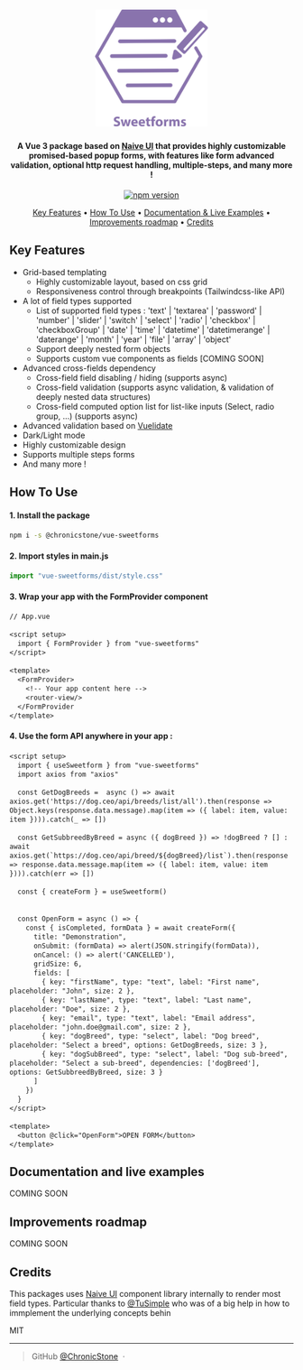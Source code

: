 <h1 align="center">
  <a><img src="https://github.com/ChronicStone/sweetforms/blob/main/logo_sweetforms.svg" alt="Vue SweetForms" width="200"></a>
</h1>

<h4 align="center">A Vue 3 package based on  <a href="https://github.com/TuSimple/naive-ui" target="_blank">Naive UI</a> that provides highly customizable promised-based popup forms, with features like form advanced validation, optional http request handling, multiple-steps, and many more !</h4>

<p align="center">
  <a href="https://badge.fury.io/js/%40chronicstone%2Fsweetforms">
    <img src="https://badge.fury.io/js/%40chronicstone%2Fsweetforms.svg" alt="npm version" height="18">
  </a>
</p>

<p align="center">
  <a href="#key-features">Key Features</a> •
  <a href="#how-to-use">How To Use</a> •
  <a href="#documentation-and-live-examples">Documentation & Live Examples</a> •
  <a href="#improvements-roadmap">Improvements roadmap</a> •
  <a href="#credits">Credits</a>
</p>

## Key Features

- Grid-based templating
  - Highly customizable layout, based on css grid
  - Responsiveness control through breakpoints (Tailwindcss-like API)
- A lot of field types supported
  - List of supported field types : 'text' | 'textarea' | 'password' | 'number' | 'slider' | 'switch' | 'select' | 'radio' | 'checkbox' | 'checkboxGroup' | 'date' | 'time' | 'datetime' | 'datetimerange' | 'daterange' | 'month' | 'year' | 'file' | 'array' | 'object'
  - Support deeply nested form objects
  - Supports custom vue components as fields [COMING SOON]
- Advanced cross-fields dependency
  - Cross-field field disabling / hiding (supports async)
  - Cross-field validation (supports async validation, & validation of deeply nested data structures)
  - Cross-field computed option list for list-like inputs (Select, radio group, ...) (supports async)
- Advanced validation based on [Vuelidate](https://vuelidate-next.netlify.app/)
- Dark/Light mode
- Highly customizable design
- Supports multiple steps forms
- And many more !

## How To Use

#### 1. Install the package
```bash
npm i -s @chronicstone/vue-sweetforms
```

#### 2. Import styles in main.js
```js
import "vue-sweetforms/dist/style.css"
```


#### 3. Wrap your app with the FormProvider component
```vue
// App.vue

<script setup>
  import { FormProvider } from "vue-sweetforms"
</script>

<template>
  <FormProvider>
    <!-- Your app content here -->
    <router-view/>
  </FormProvider
</template>
```

#### 4. Use the form API anywhere in your app :
```vue
<script setup>
  import { useSweetform } from "vue-sweetforms"
  import axios from "axios"
  
  const GetDogBreeds =  async () => await axios.get('https://dog.ceo/api/breeds/list/all').then(response => Object.keys(response.data.message).map(item => ({ label: item, value: item }))).catch(_ => [])
  
  const GetSubbreedByBreed = async ({ dogBreed }) => !dogBreed ? [] : await axios.get(`https://dog.ceo/api/breed/${dogBreed}/list`).then(response => response.data.message.map(item => ({ label: item, value: item }))).catch(err => [])
  
  const { createForm } = useSweetform()
  
  
  const OpenForm = async () => {
    const { isCompleted, formData } = await createForm({
      title: "Demonstration",
      onSubmit: (formData) => alert(JSON.stringify(formData)),
      onCancel: () => alert('CANCELLED'),
      gridSize: 6,
      fields: [
        { key: "firstName", type: "text", label: "First name", placeholder: "John", size: 2 },
        { key: "lastName", type: "text", label: "Last name", placeholder: "Doe", size: 2 },
        { key: "email", type: "text", label: "Email address", placeholder: "john.doe@gmail.com", size: 2 },
        { key: "dogBreed", type: "select", label: "Dog breed", placeholder: "Select a breed", options: GetDogBreeds, size: 3 },
        { key: "dogSubBreed", type: "select", label: "Dog sub-breed", placeholder: "Select a sub-breed", dependencies: ['dogBreed'], options: GetSubbreedByBreed, size: 3 }     
      ]
    })
  }
</script>

<template>
  <button @click="OpenForm">OPEN FORM</button>
</template>
```

## Documentation and live examples

COMING SOON

## Improvements roadmap

COMING SOON

## Credits

This packages uses [Naive UI](https://github.com/TuSimple/naive-ui) component library internally to render most field types. Particular thanks to [@TuSimple](https://github.com/TuSimple) who was of a big help in how to immplement the underlying concepts behin


MIT

---

> GitHub [@ChronicStone](https://github.com/ChronicStone) &nbsp;&middot;&nbsp;
